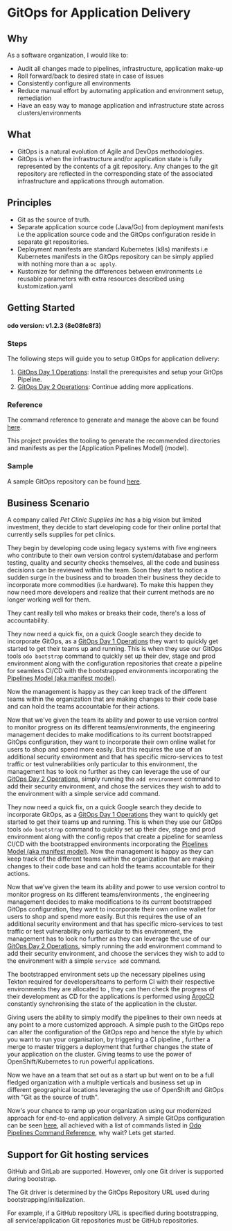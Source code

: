 # GitOps for Application Delivery

## Why

As a software organization, I would like to:

* Audit all changes made to pipelines, infrastructure, application make-up
* Roll forward/back to desired state in case of issues
* Consistently configure all environments
* Reduce manual effort by automating application and environment setup, remediation
* Have an easy way to manage application and infrastructure state across clusters/environments

## What

* GitOps is a natural evolution of Agile and DevOps methodologies.
* GitOps is when the infrastructure and/or application state is fully represented by the contents of a git repository. Any changes to the git repository are reflected in the corresponding state of the associated infrastructure and applications through automation.

## Principles

* Git as the source of truth.
* Separate application source code (Java/Go) from deployment manifests i.e the application source code and the GitOps configuration reside in separate git repositories.
* Deployment manifests are standard Kubernetes (k8s) manifests i.e Kubernetes manifests in the GitOps repository can be simply applied with nothing more than a `oc apply`.
* Kustomize for defining the differences between environments i.e reusable parameters with extra resources described using kustomization.yaml

## Getting Started
#### odo version: v1.2.3 (8e08fc8f3)
### Steps

The following steps will guide you to setup GitOps for application delivery:

1. [GitOps Day 1 Operations](./journey/day1): Install the prerequisites and setup your GitOps Pipeline.
2. [GitOps Day 2 Operations](./journey/day2): Continue adding more applications.

### Reference

The command reference to generate and manage the above can be found [here](./commands).

This project provides the tooling to generate the recommended directories and manifests as per the [Application Pipelines Model] (model).

### Sample

A sample GitOps repository can be found [here](https://github.com/rhd-gitops-example/gitops).

## Business Scenario

A company called *Pet Clinic Supplies Inc* has a big vision but limited investment, they decide to start developing code for their online portal that currently sells supplies for pet clinics.

They begin by developing code using legacy systems with five engineers who contribute to their own version control system/database and perform testing, quality and security checks themselves, all the code and business decisions can be reviewed within the team. Soon they start to notice a sudden surge in the business and to broaden their business they decide to incorporate more commodities (i.e hardware). To make this happen they now need more developers and realize that their current methods are no longer working well for them.

They cant really tell who makes or breaks their code, there's a loss of accountability.

They now need a quick fix, on a quick Google search they decide to incorporate GitOps, as a [GitOps Day 1 Operations](./journey/day1) they want to quickly get started to get their teams up and running. This is when they use our GitOps tools `odo bootstrap` command to quickly set up their dev, stage and prod environment along with the configuration repositories that create a pipeline for seamless CI/CD with the bootstrapped environments incorporating the [Pipelines Model (aka manifest model)](./model).

Now the management is happy as they can keep track of the different teams within the organization that are making changes to their code base and can hold the teams accountable for their actions.

Now that we've given the team its ability and power to use version control to monitor progress on its different teams/environments, the engineering management decides to make modifications to its current bootstrapped GitOps configuration, they want to incorporate their own online wallet for users to shop and spend more easily. But this requires the use of an additional security environment and that has specific micro-services to test traffic or test vulnerabilities only particular to this environment, the management has to look no further as they can leverage the use of our [GitOps Day 2 Operations](./journey/day2), simply running the `add environment` command to add their security environment, and chose the services they wish to add to the environment with a simple service add command.

They now need a quick fix, on a quick Google search they decide to incorporate GitOps, as a [GitOps Day 1 Operations](./journey/day1) they want to quickly get started to get their teams up and running. This is when they use our GitOps tools `odo bootstrap` command to quickly set up their dev, stage and prod environment along with the config repos that create a pipeline for seamless CI/CD with the bootstrapped environments incorporating the [Pipelines Model (aka manifest model)](./model). Now the management is happy as they can keep track of the different teams within the organization that are making changes to their code base and can hold the teams accountable for their actions.

Now that we’ve given the team its ability and power to use version control to monitor progress on its different teams/environments , the engineering management decides to make modifications to its current bootstrapped GitOps configuration, they want to incorporate their own online wallet for users to shop and spend more easily. But this requires the use of an additional security environment and that has specific micro-services to test traffic or test vulnerability only particular to this environment, the management has to look no further as they can leverage the use of our [GitOps Day 2 Operations](./journey/day2), simply running the add environment command to add their security environment, and choose the services they wish to add to the environment with a simple `service add` command.

The bootstrapped environment sets up the necessary pipelines using Tekton required for developers/teams to perform CI with their respective environments they are allocated to , they can then check the progress of their development as CD for the applications is performed using [ArgoCD](https://argoproj.github.io/argo-cd/) constantly synchronising the state of the application in the cluster.

Giving users the ability to simply modify the pipelines to their own needs at any point to a more customized approach. A simple push to the GitOps repo can alter the configuration of the GitOps repo and hence the style by which you want to run your organisation, by triggering a CI pipeline , further a merge to master triggers a deployment that further changes the state of your application on the cluster. Giving teams to use the power of OpenShift/Kubernetes to run powerful applications.

Now we have an a team that set out as a start up but went on to be a full fledged organization with a multiple verticals and business set up in different geographical locations leveraging the use of OpenShift and GitOps with "Git as the source of truth".

Now's your chance to ramp up your organization using our modernized approach for end-to-end application delivery. A simple GitOps configuration can be seen [here](https://github.com/rhd-gitops-example/gitops), all achieved with a list of commands listed in [Odo Pipelines Command Reference](./commands), why wait? Lets get started.

## Support for Git hosting services

GitHub and GitLab are supported. However, only one Git driver is supported during bootstrap.

The Git driver is determined by the GitOps Repository URL used during bootstrapping/initialization.

For example, if a GitHub repository URL is specified during bootstrapping, all service/application Git repositories must be GitHub repositories.
